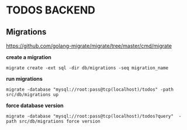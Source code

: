 # TODOS BACKEND

## Migrations

https://github.com/golang-migrate/migrate/tree/master/cmd/migrate

**create a migration**
```
migrate create -ext sql -dir db/migrations -seq migration_name
```

**run migrations**
```
migrate -database "mysql://root:pass@tcp(localhost)/todos" -path src/db/migrations up 
```


**force database version**
```
migrate -database "mysql://root:pass@tcp(localhost)/todos?query"  -path src/db/migrations force version
```
